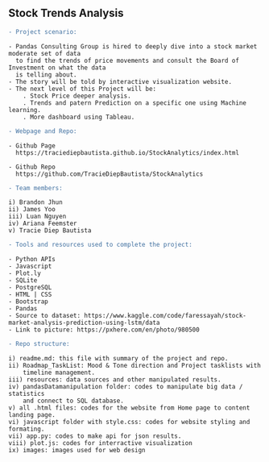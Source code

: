 ## Stock Trends Analysis


```diff
- Project scenario:
```

    - Pandas Consulting Group is hired to deeply dive into a stock market moderate set of data 
      to find the trends of price movements and consult the Board of Investment on what the data 
      is telling about. 
    - The story will be told by interactive visualization website.
    - The next level of this Project will be: 
        . Stock Price deeper analysis.
        . Trends and patern Prediction on a specific one using Machine learning. 
        . More dashboard using Tableau.

```diff
- Webpage and Repo:
```
    - Github Page
      https://traciediepbautista.github.io/StockAnalytics/index.html

    - Github Repo
      https://github.com/TracieDiepBautista/StockAnalytics


```diff
- Team members:
```

    i) Brandon Jhun
    ii) James Yoo
    iii) Luan Nguyen
    iv) Ariana Feemster
    v) Tracie Diep Bautista
    
```diff
- Tools and resources used to complete the project:
```

    - Python APIs
    - Javascript
    - Plot.ly 
    - SQLite
    - PostgreSQL 
    - HTML | CSS
    - Bootstrap
    - Pandas
    - Source to dataset: https://www.kaggle.com/code/faressayah/stock-market-analysis-prediction-using-lstm/data
    - Link to picture: https://pxhere.com/en/photo/980500
    
    
```diff
- Repo structure: 
```


    i) readme.md: this file with summary of the project and repo.
    ii) Roadmap_TaskList: Mood & Tone direction and Project tasklists with 
        timeline management.
    iii) resources: data sources and other manipulated results.
    iv) pandasDatamanipulation folder: codes to manipulate big data / statistics 
        and connect to SQL database.
    v) all .html files: codes for the website from Home page to content landing page.
    vi) javascript folder with style.css: codes for website styling and formating.
    vii) app.py: codes to make api for json results.
    viii) plot.js: codes for interractive visualization
    ix) images: images used for web design
    
    
